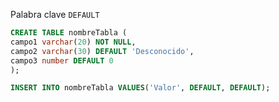 Palabra clave `DEFAULT` 

```SQL
CREATE TABLE nombreTabla (
campo1 varchar(20) NOT NULL,
campo2 varchar(30) DEFAULT 'Desconocido',
campo3 number DEFAULT 0
);
```

```sql
INSERT INTO nombreTabla VALUES('Valor', DEFAULT, DEFAULT);
```
